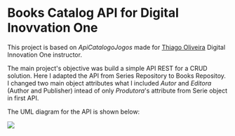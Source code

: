 # Books Catalog API for Digital Inovvation One

This project is based on _ApiCatalogoJogos_ made for [Thiago Oliveira](https://www.linkedin.com/in/thiago-campos-de-oliveira-693a3840/) Digital Innovation One instructor.

The main project's objective was build a simple API REST for a CRUD solution. Here I adapted the API from Series Repository to Books Repositoy. I changed two main object attributes what I included  _Autor_ and _Editora_ (Author and Publisher) intead of only _Produtora_'s attribute from Serie object in first API.

The UML diagram for the API is shown below:

![](docs/ApiCatalogoLivros.png)
